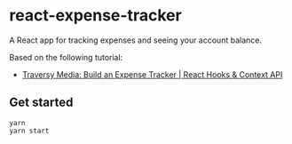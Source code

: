 # react-expense-tracker

A React app for tracking expenses and seeing your account balance.

Based on the following tutorial:

- [Traversy Media: Build an Expense Tracker | React Hooks & Context API](https://www.youtube.com/watch?v=XuFDcZABiDQ)

## Get started

```
yarn
yarn start
```
